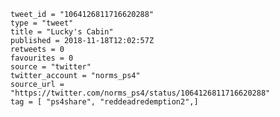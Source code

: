 ```
tweet_id = "1064126811716620288"
type = "tweet"
title = "Lucky's Cabin"
published = 2018-11-18T12:02:57Z
retweets = 0
favourites = 0
source = "twitter"
twitter_account = "norms_ps4"
source_url = "https://twitter.com/norms_ps4/status/1064126811716620288"
tag = [ "ps4share", "reddeadredemption2",]
```

<p class='image'><img src='http://mnf.m17s.net/2018/11/18/DsSJsbpXQAAPEnn.jpg' alt=''></p>

